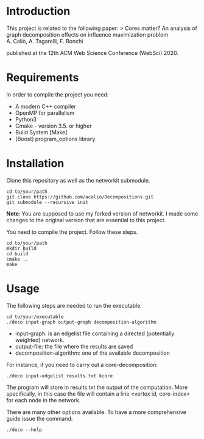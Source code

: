 # Introduction 

This project is related to the following paper:
    >  Cores matter? An analysis of graph decomposition effects on influence maximization problem  
A. Caliò, A. Tagarelli, F. Bonchi
        

published at the 12th ACM Web Science Conference (WebSci) 2020.

# Requirements
In order to compile the project you need:

- A modern C++ compiler
- OpenMP for parallelism 
- Python3
- Cmake - version 3.5. or higher
- Build System [Make]
- [Boost] program_options library


# Installation
Clone this repository as well as the networkit submodule.
    
    cd to/your/path
    git clone https://github.com/acalio/Decompositions.git
    git submodule --recursive init 
    
**Note**: You are supposed to use my forked version of networkit.
I made some changes to the original version that are essential to this project.


You need to compile the project. Follow these steps.

    cd to/your/path
    mkdir build
    cd build
    cmake ..
    make 
    

# Usage
The following steps are needed to run the executable. 

    cd to/your/executable
    ./deco input-graph output-graph decomposition-algorithm
    

- input-graph: is an edgelist file containing a directed (potentially weighted) network.
- output-file: the file where the results are saved
- decomposition-algorithm: one of the available decomposition

For instance, if you need to carry out a core-decomposition:

    ./deco input-edgelist results.txt kcore
    
The program will store in results.txt the output of the computation.
More specifically, in this case the file will contain a line <vertex id, core-index>
for each node in the network.

There are many other options available. To have a more comprehensive guide
issue the command:
    
    ./deco --help
